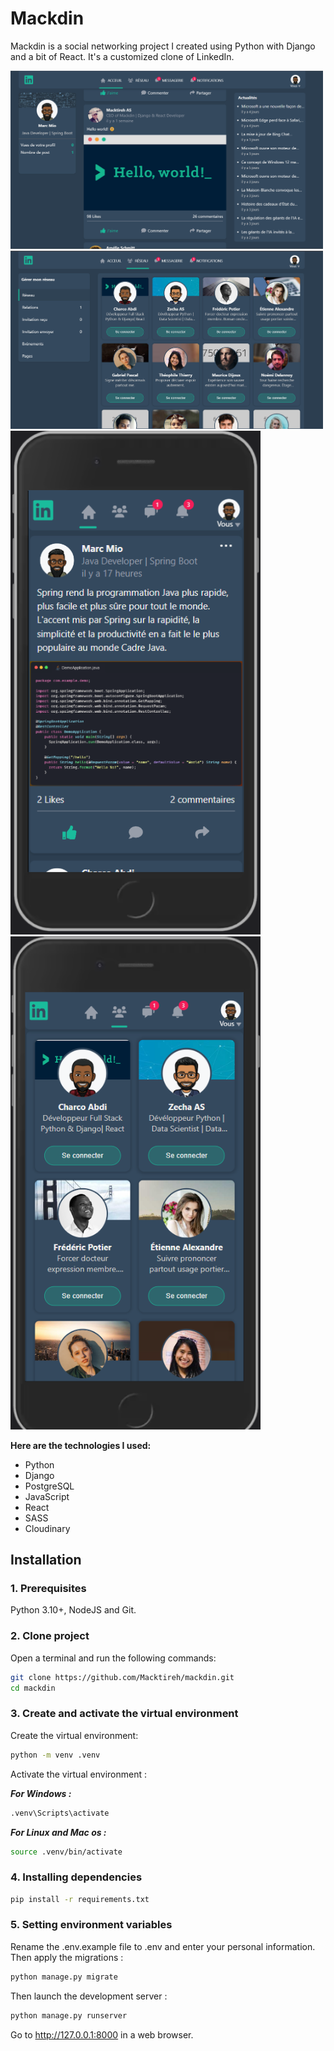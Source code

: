 # Mackdin

Mackdin is a social networking project I created using Python with Django and a bit of React. It's a customized clone of LinkedIn.

  <!-- <table>
    <tr>
      <td>
        <img src="static/home/img/mackdin_1.png" width=400 />
      </td>
      <td>
        <img src="static/home/img/mackdin_2.png" width=400 />
      </td>      
    </tr>   
    <tr>
      <td>
        <img src="static/home/img/mackdin_3.png" height=400 />
      </td>
      <td>
        <img src="static/home/img/mackdin_4.png" height=400 />
      </td>      
    </tr>   
</table> -->

 
<img src="static/home/img/mackdin_1.png" width=500 />
<img src="static/home/img/mackdin_2.png" width=500 />
<img src="static/home/img/mackdin_3.png" width=400 />
<img src="static/home/img/mackdin_4.png" width=400 />

<!--
![](static/home/img/mackdin_1.png)
![](static/home/img/mackdin_2.png)
![](static/home/img/mackdin_3.png)
![](static/home/img/mackdin_4.png)
![](static/home/img/mackdin_5.png) -->

**Here are the technologies I used:**

- Python
- Django
- PostgreSQL
- JavaScript
- React
- SASS
- Cloudinary

## Installation

### 1. Prerequisites

Python 3.10+, NodeJS and Git.

### 2. Clone project

Open a terminal and run the following commands:

```bash
git clone https://github.com/Macktireh/mackdin.git
cd mackdin
```

### 3. Create and activate the virtual environment

Create the virtual environment:

```bash
python -m venv .venv
```

Activate the virtual environment :

**_For Windows :_**

```bash
.venv\Scripts\activate
```

**_For Linux and Mac os :_**

```bash
source .venv/bin/activate
```

### 4. Installing dependencies

```bash
pip install -r requirements.txt
```

### 5. Setting environment variables

Rename the .env.example file to .env and enter your personal information.
Then apply the migrations :

```bash
python manage.py migrate
```

Then launch the development server :

```bash
python manage.py runserver
```

Go to http://127.0.0.1:8000 in a web browser.
